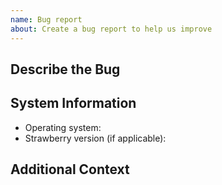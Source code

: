 ```yaml
---
name: Bug report
about: Create a bug report to help us improve
---
```

<!-- Provide a general summary of the bug in the title above. -->

<!--- This template is entirely optional and can be removed, but is here to help both you and us. -->
<!--- Anything on lines wrapped in comments like these will not show up in the final text. -->

## Describe the Bug

<!-- A clear and concise description of what the bug is. -->

## System Information

 - Operating system:
 - Strawberry version (if applicable):

## Additional Context

<!-- Add any other relevant information about the problem here. -->

